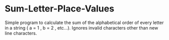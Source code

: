 # Sum-Letter-Place-Values
Simple program to calculate the sum of the alphabetical order of every letter in a string ( a = 1 , b = 2 , etc...). Ignores invalid characters other than new line characters.
